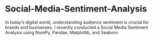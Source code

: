 # Social-Media-Sentiment-Analysis
In today’s digital world, understanding audience sentiment is crucial for brands and businesses. I recently conducted a Social Media Sentiment Analysis using NumPy, Pandas, Matplotlib, and Seaborn
